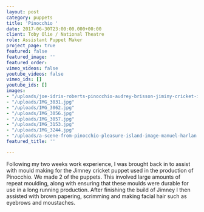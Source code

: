 ```yaml
---
layout: post
category: puppets
title: 'Pinocchio '
date: 2017-06-30T23:00:00.000+00:00
client: Toby Olie / National Theatre
role: Assistant Puppet Maker
project_page: true
featured: false
featured_image: ''
featured_order: 
vimeo_videos: false
youtube_videos: false
vimeo_ids: []
youtube_ids: []
images:
- "/uploads/joe-idris-roberts-pinocchio-audrey-brisson-jiminy-cricket-image-manuel-harlan.jpg"
- "/uploads/IMG_3031.jpg"
- "/uploads/IMG_3062.jpg"
- "/uploads/IMG_3056.jpg"
- "/uploads/IMG_3057.jpg"
- "/uploads/IMG_3153.jpg"
- "/uploads/IMG_3244.jpg"
- "/uploads/a-scene-from-pinocchio-pleasure-island-image-manuel-harlan.jpg"
featured_title: ''

---
```

Following my two weeks work experience, I was brought back in to assist with mould making for the Jimney cricket puppet used in the production of Pinocchio. We made 2 of the puppets. This involved large amounts of repeat moulding, along with ensuring that these moulds were durable for use in a long running production. After finishing the build of Jimney I then assisted with brown papering, scrimming and making facial hair such as eyebrows and moustaches.